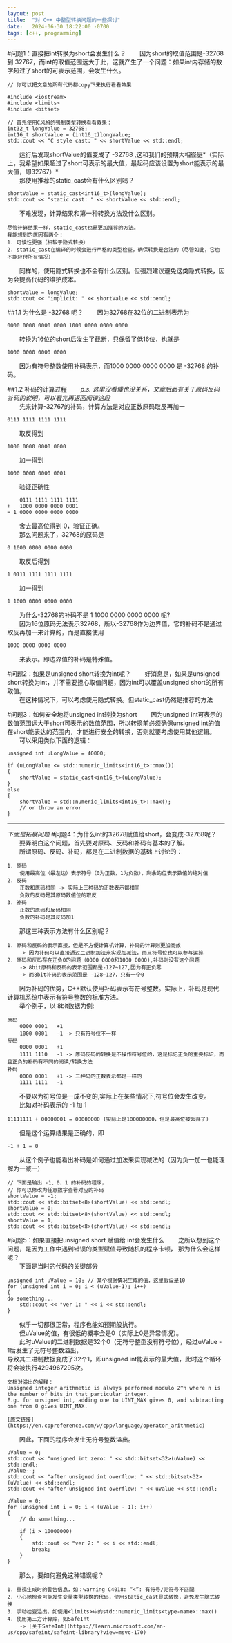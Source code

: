 ```yaml
---
layout: post
title:  "对 C++ 中整型转换问题的一些探讨"
date:   2024-06-30 18:22:00 -0700
tags: [c++, programming]
---
```


#问题1：直接把int转换为short会发生什么？
  &emsp;&emsp;因为short的取值范围是-32768 到 32767，而int的取值范围远大于此，这就产生了一个问题：如果int内存储的数字超过了short的可表示范围，会发生什么。

	// 你可以把文章的所有代码都copy下来执行看看效果

	#include <iostream>
	#include <limits>
	#include <bitset>

	// 首先使用C风格的强制类型转换看看效果：
    int32_t longValue = 32768;
    int16_t shortValue = (int16_t)longValue;
    std::cout << "C style cast: " << shortValue << std::endl;

  &emsp;&emsp;运行后发现shortValue的值变成了 -32768 ,这和我们的预期大相径庭*（实际上，我希望如果超过了short可表示的最大值，最起码应该设置为short能表示的最大值，即32767）*<br/>
  &emsp;&emsp;那使用推荐的static_cast会有什么区别吗？

	shortValue = static_cast<int16_t>(longValue);
    std::cout << "static cast: " << shortValue << std::endl;

  &emsp;&emsp;不难发现，计算结果和第一种转换方法没什么区别。
  
	尽管计算结果一样，static_cast也是更加推荐的方法。
	我能想到的原因有两个：
	1. 可读性更强（相较于隐式转换）
	2. static_cast在编译的时候会进行严格的类型检查，确保转换是合法的（尽管如此，它也不能应付所有情况）

  &emsp;&emsp;同样的，使用隐式转换也不会有什么区别。但强烈建议避免这类隐式转换，因为会提高代码的维护成本。

	shortValue = longValue;
    std::cout << "implicit: " << shortValue << std::endl;

##1.1 为什么是 -32768 呢？
  &emsp;&emsp;因为32768在32位的二进制表示为 

	0000 0000 0000 0000 1000 0000 0000 0000
  &emsp;&emsp;转换为16位的short后发生了截断，只保留了低16位，也就是

	1000 0000 0000 0000
  &emsp;&emsp;因为有符号整数使用补码表示，而1000 0000 0000 0000 是 -32768 的补码。

##1.2 补码的计算过程
  &emsp;&emsp;*p.s. 这里没看懂也没关系，文章后面有关于原码反码补码的说明，可以看完再返回阅读这段*<br/>
  &emsp;&emsp;先来计算-32767的补码，计算方法是对应正数原码取反再加一

	0111 1111 1111 1111
  &emsp;&emsp;取反得到

	1000 0000 0000 0000
  &emsp;&emsp;加一得到

	1000 0000 0000 0001

  &emsp;&emsp;验证正确性

		0111 1111 1111 1111
	+	1000 0000 0000 0001
	= 1 0000 0000 0000 0000
  &emsp;&emsp;舍去最高位得到 0，验证正确。<br/>
  &emsp;&emsp;那么问题来了，32768的原码是

	0 1000 0000 0000 0000

  &emsp;&emsp;取反后得到

	1 0111 1111 1111 1111
  &emsp;&emsp;加一得到

	1 1000 0000 0000 0000

  &emsp;&emsp;为什么-32768的补码不是 1 1000 0000 0000 0000 呢? <br/>
  &emsp;&emsp;因为16位原码无法表示32768，所以-32768作为边界值，它的补码不是通过取反再加一来计算的，而是直接使用

	1000 0000 0000 0000
  &emsp;&emsp;来表示。即边界值的补码是特殊值。

#问题2：如果是unsigned short转换为int呢？
  &emsp;&emsp;好消息是，如果是unsigned short转换为int，并不需要担心取值问题，因为int可以覆盖unsigned short的所有取值。 <br/> 
  &emsp;&emsp;在这种情况下，可以考虑使用隐式转换。但static_cast仍然是推荐的方法

#问题3：如何安全地将unsigned int转换为short
  &emsp;&emsp;因为unsigned int可表示的数值范围远大于short可表示的数值范围，所以转换前必须确保unsigned int的值在short能表达的范围内，才能进行安全的转换，否则就要考虑使用其他逻辑。<br/>
  &emsp;&emsp;可以采用类似下面的逻辑：

	unsigned int uLongValue = 40000;

    if (uLongValue <= std::numeric_limits<int16_t>::max())
    {
        shortValue = static_cast<int16_t>(uLongValue);
    }
    else
    {
        shortValue = std::numeric_limits<int16_t>::max();
        // or throw an error
    }

***
*下面是拓展问题*
#问题4：为什么int的32678赋值给short，会变成-32768呢？
&emsp;&emsp;要弄明白这个问题，首先要对原码、反码和补码有基本的了解。<br/>
&emsp;&emsp;所谓原码、反码、补码，都是在二进制数据的基础上讨论的：

	1. 原码
		使用最高位（最左边）表示符号（0为正数，1为负数），剩余的位表示数值的绝对值
	2. 反码
		正数和原码相同 -> 实际上三种码的正数表示都相同
		负数的反码是其原码数值位的取反
	3. 补码
		正数的原码和反码相同
		负数的补码是其反码加1

&emsp;&emsp;那这三种表示方法有什么区别呢？<br/>

	1. 原码和反码的表示直接，但是不方便计算机计算，补码的计算则更加高效
		-> 因为补码可以直接通过二进制加法来实现加减法，而且符号位也可以参与运算
	2. 原码和反码存在正负0的问题（0000 0000和1000 0000),补码则没有这个问题
		-> 8bit原码和反码的表示范围都是-127~127,因为有正负零
		-> 而8bit补码的表示范围是 -128~127，只有一个0

&emsp;&emsp;因为补码的优势，C++默认使用补码表示有符号整数。实际上，补码是现代计算机系统中表示有符号整数的标准方法。<br/>
&emsp;&emsp;举个例子，以 8bit数据为例:<br/>

	原码
		0000 0001	+1
		1000 0001	-1 -> 只有符号位不一样
	反码
		0000 0001	+1
		1111 1110	-1 -> 原码反码的转换是不操作符号位的，这是标记正负的重要标识，而且正负的补码有不同的阅读/转换方法
	补码
		0000 0001	+1 -> 三种码的正数表示都是一样的
		1111 1111	-1

&emsp;&emsp;不要以为符号位是一成不变的,实际上在某些情况下,符号位会发生改变。<br/>
&emsp;&emsp;比如对补码表示的 -1 加 1

	11111111 + 00000001 = 00000000 (实际上是100000000，但是最高位被丢弃了)
&emsp;&emsp;但是这个运算结果是正确的，即

	-1 + 1 = 0
&emsp;&emsp;从这个例子也能看出补码是如何通过加法来实现减法的（因为负一加一也能理解为一减一）

    // 下面是输出 -1、0、1 的补码的程序，
	// 你可以修改为任意数字查看对应的补码
    shortValue = -1;
    std::cout << std::bitset<8>(shortValue) << std::endl;
    shortValue = 0;
    std::cout << std::bitset<8>(shortValue) << std::endl;
    shortValue = 1;
    std::cout << std::bitset<8>(shortValue) << std::endl;

#问题5：如果直接把unsigned short 赋值给 int会发生什么
&emsp;&emsp;之所以想到这个问题，是因为工作中遇到错误的类型赋值导致随机的程序卡顿，
那为什么会这样呢？<br/>
&emsp;&emsp;下面是当时的代码的关键部分

    unsigned int uValue = 10; // 某个根据情况生成的值，这里假设是10
    for (unsigned int i = 0; i < (uValue-1); i++)
    {
    do something...
        std::cout << "ver 1: " << i << std::endl;
    }

&emsp;&emsp;似乎一切都很正常，程序也能如预期般执行。<br/>
&emsp;&emsp;但uValue的值，有很低的概率会是0（实际上0是异常情况）。<br/>
&emsp;&emsp;此时uValue的二进制数据是32个0（无符号整型没有符号位），经过uValue - 1后发生了无符号整数溢出，<br/>
导致其二进制数据变成了32个1，即unsigned int能表示的最大值，此时这个循环将会被执行4294967295次。

	文档对溢出的解释：
	Unsigned integer arithmetic is always performed modulo 2^n where n is the number of bits in that particular integer.
	E.g. for unsigned int, adding one to UINT_MAX gives 0, and subtracting one from 0 gives UINT_MAX.

	[原文链接](https://en.cppreference.com/w/cpp/language/operator_arithmetic)

&emsp;&emsp;因此，下面的程序会发生无符号整数溢出。

    uValue = 0;
    std::cout << "unsigned int zero: " << std::bitset<32>(uValue) << std::endl;
    uValue--;
    std::cout << "after unsigned int overflow: " << std::bitset<32>(uValue) << std::endl;
    std::cout << "after unsigned int overflow: " << uValue << std::endl;

    uValue = 0;
    for (unsigned int i = 0; i < (uValue - 1); i++)
    {
    	// do something...
        
        if (i > 10000000)
        {
            std::cout << "ver 2: " << i << std::endl;
            break;
        }
    }

&emsp;&emsp;那么，要如何避免这种错误呢？

	1. 重视生成时的警告信息，如：warning C4018: “<”: 有符号/无符号不匹配
	2. 小心地检查可能发生变量类型转换的代码，使用static_cast显式转换，避免发生隐式转换
	3. 手动检查溢出，如使用<limits>中的std::numeric_limits<type-name>::max()
	4. 使用第三方计算库，如SafeInt
		-> [关于SafeInt](https://learn.microsoft.com/en-us/cpp/safeint/safeint-library?view=msvc-170)